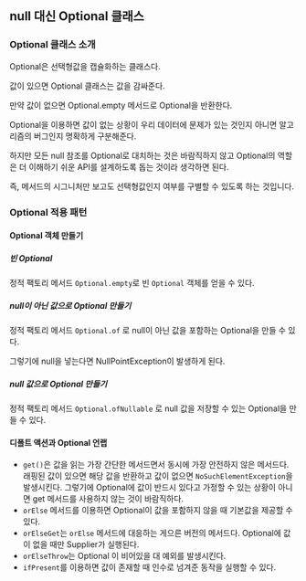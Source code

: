 ## null 대신 Optional 클래스



### Optional 클래스 소개

Optional은 선택형값을 캡슐화하는 클래스다.

값이 있으면 Optional 클래스는 값을 감싸준다.

만약 값이 없으면 Optional.empty 메서드로 Optional을 반환한다.



Optional을 이용하면 값이 없는 상황이 우리 데이터에 문제가 있는 것인지 아니면 알고리즘의 버그인지 명확하게 구분해준다.

하지만 모든 null 참조를 Optional로 대치하는 것은 바람직하지 않고 Optional의 역할은 더 이해하기 쉬운 API를 설계하도록 돕는 것이라 생각하면 된다.

즉, 메서드의 시그니처만 보고도 선택형값인지 여부를 구별할 수 있도록 하는 것입니다.



### Optional 적용 패턴

#### Optional 객체 만들기

##### 빈 Optional

정적 팩토리 메서드 `Optional.empty`로 빈 `Optional` 객체를 얻을 수 있다.

##### null이 아닌 값으로 Optional 만들기

정적 팩토리 메서드 `Optional.of` 로 null이 아닌 값을 포함하는 Optional을 만들 수 있다.

그렇기에 null을 넣는다면 NullPointException이 발생하게 된다.

##### null 값으로 Optional 만들기

정적 팩토리 메서드 `Optional.ofNullable` 로 null 값을 저장할 수 있는 Optional을 만들 수 있다.



#### 디폴트 액션과 Optional 언랩

+ `get()`은 값을 읽는 가장 간단한 메서드면서 동시에 가장 안전하지 않은 메서드다.
  래핑된 값이 있으면 해당 값을 반환하고 값이 없으면 `NoSuchElementException`을 발생시킨다.
  그렇기에 Optional에 값이 반드시 있다고 가정할 수 있는 상황이 아니면 get 메서드를 사용하지 않는 것이 바람직하다.
+ `orElse` 메서드를 이용하면 Optional이 값을 포함하지 않을 때 기본값을 제공할 수 있다.
+ `orElseGet`는 `orElse` 메서드에 대응하는 게으른 버전의 메서드다.
  Optional에 값이 없을 때만 Supplier가 실행된다.
+ `orElseThrow`는 Optional 이 비어있을 대 예외를 발생시킨다.
+ `ifPresent`를 이용하면 값이 존재할 때 인수로 넘겨준 동작을 실행할 수 있다.
